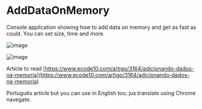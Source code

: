 # AddDataOnMemory
Console application showing how to add data on memory and get as fast as could. You can set size, time and more.

![image](https://s3-us-west-2.amazonaws.com/ecode10-image/7c5e6c14-6ba9-4d27-b6a5-19825ffefb3cmemory-cache.png)

![image](https://s3-us-west-2.amazonaws.com/ecode10-image/77a57609-09fd-4997-9d7b-a01273cb17faimage-1.jpg)

Article to read 
[https://www.ecode10.com/artigo/3164/adicionando-dados-na-memoria](https://www.ecode10.com/artigo/3164/adicionando-dados-na-memoria)

Português article but you can use in English too, jus translate using Chrome navegate.
